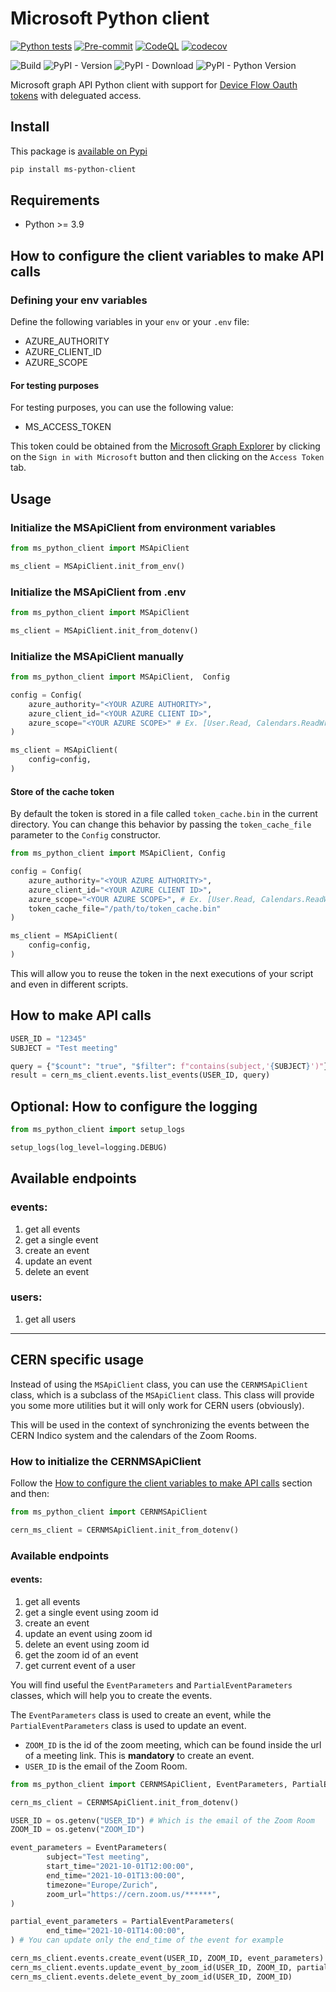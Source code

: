 # Microsoft Python client

[![Python tests](https://github.com/cern-vc/ms-python-client/actions/workflows/python-tests.yml/badge.svg)](https://github.com/cern-vc/ms-python-client/actions/workflows/python-tests.yml)
[![Pre-commit](https://github.com/cern-vc/ms-python-client/actions/workflows/pre-commit.yaml/badge.svg)](https://github.com/cern-vc/ms-python-client/actions/workflows/pre-commit.yaml)
[![CodeQL](https://github.com/cern-vc/ms-python-client/actions/workflows/github-code-scanning/codeql/badge.svg)](https://github.com/cern-vc/ms-python-client/actions/workflows/github-code-scanning/codeql)
[![codecov](https://codecov.io/gh/cern-vc/MS-python-client/branch/main/graph/badge.svg?token=04EY0K0P2S)](https://codecov.io/gh/cern-vc/MS-python-client)

![Build](https://img.shields.io/github/actions/workflow/status/cern-vc/ms-python-client/build.yml?logo=python&label=Publish&color=0E7FC0)
![PyPI - Version](https://img.shields.io/pypi/v/ms-python-client?logo=python)
![PyPI - Download](https://img.shields.io/pypi/dm/ms-python-client?logo=python&color=0E7FC0)
![PyPI - Python Version](https://img.shields.io/pypi/pyversions/ms-python-client?logo=python&color=0E7FC0)

Microsoft graph API Python client with support for [Device Flow Oauth tokens](https://learn.microsoft.com/en-us/azure/active-directory/develop/v2-oauth2-device-code) with deleguated access.

## Install

This package is [available on Pypi](https://pypi.org/project/ms-python-client/)

```bash
pip install ms-python-client
```

## Requirements

- Python >= 3.9

## How to configure the client variables to make API calls

### Defining your env variables

Define the following variables in your `env` or your `.env` file:

- AZURE_AUTHORITY
- AZURE_CLIENT_ID
- AZURE_SCOPE

#### For testing purposes

For testing purposes, you can use the following value:

- MS_ACCESS_TOKEN

This token could be obtained from the [Microsoft Graph Explorer](https://developer.microsoft.com/en-us/graph/graph-explorer) by clicking on the `Sign in with Microsoft` button and then clicking on the `Access Token` tab.

## Usage

### Initialize the MSApiClient from environment variables

```python
from ms_python_client import MSApiClient

ms_client = MSApiClient.init_from_env()
```

### Initialize the MSApiClient from .env

```python
from ms_python_client import MSApiClient

ms_client = MSApiClient.init_from_dotenv()
```

### Initialize the MSApiClient manually

```python
from ms_python_client import MSApiClient,  Config

config = Config(
    azure_authority="<YOUR AZURE AUTHORITY>",
    azure_client_id="<YOUR AZURE CLIENT ID>",
    azure_scope="<YOUR AZURE SCOPE>" # Ex. [User.Read, Calendars.ReadWrite, etc.]
)

ms_client = MSApiClient(
    config=config,
)
```

#### Store of the cache token

By default the token is stored in a file called `token_cache.bin` in the current directory. You can change this behavior by passing the `token_cache_file` parameter to the `Config` constructor.

```python
from ms_python_client import MSApiClient, Config

config = Config(
    azure_authority="<YOUR AZURE AUTHORITY>",
    azure_client_id="<YOUR AZURE CLIENT ID>",
    azure_scope="<YOUR AZURE SCOPE>", # Ex. [User.Read, Calendars.ReadWrite, etc.]
    token_cache_file="/path/to/token_cache.bin"
)

ms_client = MSApiClient(
    config=config,
)
```

This will allow you to reuse the token in the next executions of your script and even in different scripts.

## How to make API calls

```python
USER_ID = "12345"
SUBJECT = "Test meeting"

query = {"$count": "true", "$filter": f"contains(subject,'{SUBJECT}')"}
result = cern_ms_client.events.list_events(USER_ID, query)
```

## Optional: How to configure the logging

```python
from ms_python_client import setup_logs

setup_logs(log_level=logging.DEBUG)
```

## Available endpoints

### **events**:

1. get all events
2. get a single event
3. create an event
4. update an event
5. delete an event

### **users**:

1. get all users

---

## CERN specific usage

Instead of using the `MSApiClient` class, you can use the `CERNMSApiClient` class, which is a subclass of the `MSApiClient` class.
This class will provide you some more utilities but it will only work for CERN users (obviously).

This will be used in the context of synchronizing the events between the CERN Indico system and the calendars of the Zoom Rooms.

### How to initialize the CERNMSApiClient

Follow the [How to configure the client variables to make API calls](#how-to-configure-the-client-variables-to-make-api-calls) section and then:

```python
from ms_python_client import CERNMSApiClient

cern_ms_client = CERNMSApiClient.init_from_dotenv()
```

### Available endpoints

#### **events**:

1. get all events
2. get a single event using zoom id
3. create an event
4. update an event using zoom id
5. delete an event using zoom id
6. get the zoom id of an event
7. get current event of a user

You will find useful the `EventParameters` and `PartialEventParameters` classes, which will help you to create the events.

The `EventParameters` class is used to create an event, while the `PartialEventParameters` class is used to update an event.

- `ZOOM_ID` is the id of the zoom meeting, which can be found inside the url of a meeting link. This is **mandatory** to create an event.
- `USER_ID` is the email of the Zoom Room.

```python
from ms_python_client import CERNMSApiClient, EventParameters, PartialEventParameters

cern_ms_client = CERNMSApiClient.init_from_dotenv()

USER_ID = os.getenv("USER_ID") # Which is the email of the Zoom Room
ZOOM_ID = os.getenv("ZOOM_ID")

event_parameters = EventParameters(
        subject="Test meeting",
        start_time="2021-10-01T12:00:00",
        end_time="2021-10-01T13:00:00",
        timezone="Europe/Zurich",
        zoom_url="https://cern.zoom.us/******",
)

partial_event_parameters = PartialEventParameters(
        end_time="2021-10-01T14:00:00",
) # You can update only the end_time of the event for example

cern_ms_client.events.create_event(USER_ID, ZOOM_ID, event_parameters)
cern_ms_client.events.update_event_by_zoom_id(USER_ID, ZOOM_ID, partial_event_parameters)
cern_ms_client.events.delete_event_by_zoom_id(USER_ID, ZOOM_ID)
```
